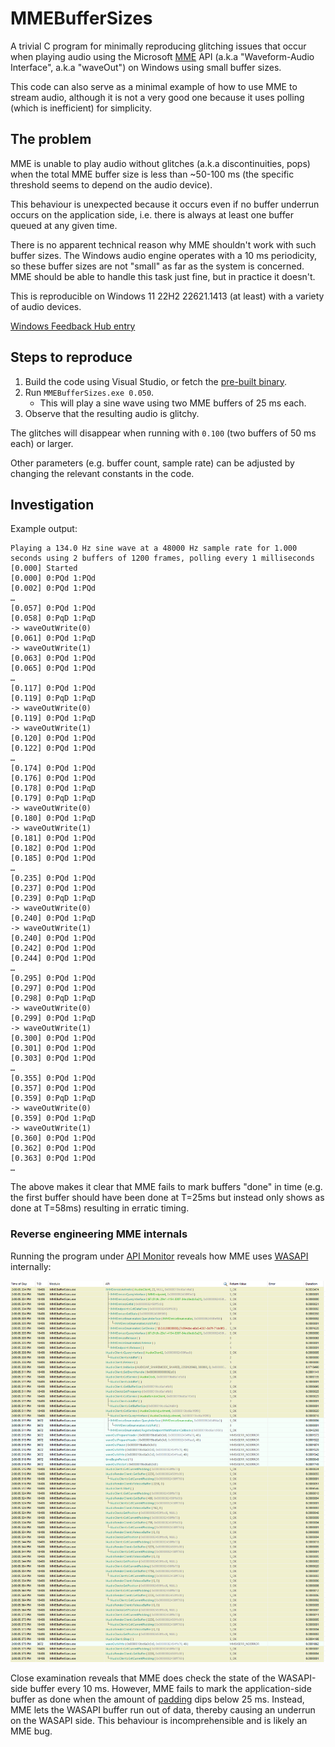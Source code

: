 # MMEBufferSizes

A trivial C program for minimally reproducing glitching issues that occur when
playing audio using the Microsoft [MME][] API (a.k.a "Waveform-Audio Interface",
a.k.a "waveOut") on Windows using small buffer sizes.

This code can also serve as a minimal example of how to use MME to stream audio,
although it is not a very good one because it uses polling (which is
inefficient) for simplicity.

## The problem

MME is unable to play audio without glitches (a.k.a discontinuities, pops) when
the total MME buffer size is less than ~50-100 ms (the specific threshold seems
to depend on the audio device).

This behaviour is unexpected because it occurs even if no buffer underrun occurs
on the application side, i.e. there is always at least one buffer queued at any
given time.

There is no apparent technical reason why MME shouldn't work with such buffer
sizes. The Windows audio engine operates with a 10 ms periodicity, so these
buffer sizes are not "small" as far as the system is concerned. MME should be
able to handle this task just fine, but in practice it doesn't.

This is reproducible on Windows 11 22H2 22621.1413 (at least) with a variety of
audio devices.

[Windows Feedback Hub entry](https://aka.ms/AAk0ka3)

## Steps to reproduce

1. Build the code using Visual Studio, or fetch the [pre-built binary][].
2. Run `MMEBufferSizes.exe 0.050`.
   - This will play a sine wave using two MME buffers of 25 ms each.
3. Observe that the resulting audio is glitchy.

The glitches will disappear when running with `0.100` (two buffers of 50 ms
each) or larger.

Other parameters (e.g. buffer count, sample rate) can be adjusted by changing
the relevant constants in the code.

## Investigation

Example output:

```
Playing a 134.0 Hz sine wave at a 48000 Hz sample rate for 1.000 seconds using 2 buffers of 1200 frames, polling every 1 milliseconds
[0.000] Started
[0.000] 0:PQd 1:PQd
[0.002] 0:PQd 1:PQd
…
[0.057] 0:PQd 1:PQd
[0.058] 0:PqD 1:PqD
-> waveOutWrite(0)
[0.061] 0:PQd 1:PqD
-> waveOutWrite(1)
[0.063] 0:PQd 1:PQd
[0.065] 0:PQd 1:PQd
…
[0.117] 0:PQd 1:PQd
[0.119] 0:PqD 1:PqD
-> waveOutWrite(0)
[0.119] 0:PQd 1:PqD
-> waveOutWrite(1)
[0.120] 0:PQd 1:PQd
[0.122] 0:PQd 1:PQd
…
[0.174] 0:PQd 1:PQd
[0.176] 0:PQd 1:PQd
[0.178] 0:PQd 1:PqD
[0.179] 0:PqD 1:PqD
-> waveOutWrite(0)
[0.180] 0:PQd 1:PqD
-> waveOutWrite(1)
[0.181] 0:PQd 1:PQd
[0.182] 0:PQd 1:PQd
[0.185] 0:PQd 1:PQd
…
[0.235] 0:PQd 1:PQd
[0.237] 0:PQd 1:PQd
[0.239] 0:PqD 1:PqD
-> waveOutWrite(0)
[0.240] 0:PQd 1:PqD
-> waveOutWrite(1)
[0.240] 0:PQd 1:PQd
[0.242] 0:PQd 1:PQd
[0.244] 0:PQd 1:PQd
…
[0.295] 0:PQd 1:PQd
[0.297] 0:PQd 1:PQd
[0.298] 0:PqD 1:PqD
-> waveOutWrite(0)
[0.299] 0:PQd 1:PqD
-> waveOutWrite(1)
[0.300] 0:PQd 1:PQd
[0.301] 0:PQd 1:PQd
[0.303] 0:PQd 1:PQd
…
[0.355] 0:PQd 1:PQd
[0.357] 0:PQd 1:PQd
[0.359] 0:PqD 1:PqD
-> waveOutWrite(0)
[0.359] 0:PQd 1:PqD
-> waveOutWrite(1)
[0.360] 0:PQd 1:PQd
[0.362] 0:PQd 1:PQd
[0.363] 0:PQd 1:PQd
…
```

The above makes it clear that MME fails to mark buffers "done" in time (e.g.
the first buffer should have been done at T=25ms but instead only shows as done
at T=58ms) resulting in erratic timing.

### Reverse engineering MME internals

Running the program under [API Monitor][] reveals how MME uses [WASAPI][]
internally:

![](apimonitor.png)

Close examination reveals that MME does check the state of the WASAPI-side
buffer every 10 ms. However, MME fails to mark the application-side buffer as
done when the amount of [padding] dips below 25 ms. Instead, MME lets the WASAPI
buffer run out of data, thereby causing an underrun on the WASAPI side. This
behaviour is incomprehensible and is likely an MME bug.

[MME]: https://learn.microsoft.com/en-us/windows/win32/multimedia/waveform-audio-interface
[pre-built binary]: https://github.com/dechamps/MMEBufferSizes/releases
[API Monitor]: http://www.rohitab.com/apimonitor
[WASAPI]: https://learn.microsoft.com/en-us/windows/win32/coreaudio/wasapi
[padding]: https://learn.microsoft.com/en-us/windows/win32/api/audioclient/nf-audioclient-iaudioclient-getcurrentpadding
